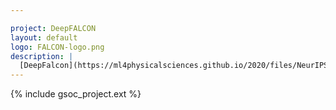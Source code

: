 ```yaml
---

project: DeepFALCON
layout: default
logo: FALCON-logo.png
description: |
  [DeepFalcon](https://ml4physicalsciences.github.io/2020/files/NeurIPS_ML4PS_2020_138.pdf) is an ultra-fast non-parametric detector simulation package that automatically abstracts detector response, usually done by hand in fast-simulators used by particle physics experiments.
---
```


{% include gsoc_project.ext %}
